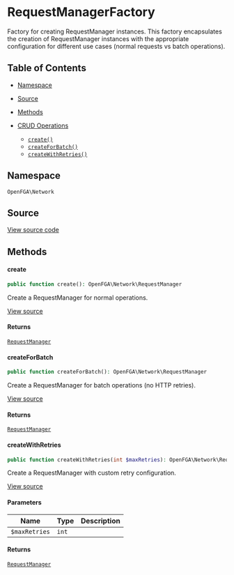 # RequestManagerFactory

Factory for creating RequestManager instances. This factory encapsulates the creation of RequestManager instances with the appropriate configuration for different use cases (normal requests vs batch operations).

## Table of Contents

* [Namespace](#namespace)
* [Source](#source)
* [Methods](#methods)

* [CRUD Operations](#crud-operations)
    * [`create()`](#create)
    * [`createForBatch()`](#createforbatch)
    * [`createWithRetries()`](#createwithretries)

## Namespace

`OpenFGA\Network`

## Source

[View source code](https://github.com/evansims/openfga-php/blob/main/src/Network/RequestManagerFactory.php)

## Methods

#### create

```php
public function create(): OpenFGA\Network\RequestManager

```

Create a RequestManager for normal operations.

[View source](https://github.com/evansims/openfga-php/blob/main/src/Network/RequestManagerFactory.php#L38)

#### Returns

[`RequestManager`](RequestManager.md)

#### createForBatch

```php
public function createForBatch(): OpenFGA\Network\RequestManager

```

Create a RequestManager for batch operations (no HTTP retries).

[View source](https://github.com/evansims/openfga-php/blob/main/src/Network/RequestManagerFactory.php#L58)

#### Returns

[`RequestManager`](RequestManager.md)

#### createWithRetries

```php
public function createWithRetries(int $maxRetries): OpenFGA\Network\RequestManager

```

Create a RequestManager with custom retry configuration.

[View source](https://github.com/evansims/openfga-php/blob/main/src/Network/RequestManagerFactory.php#L80)

#### Parameters

| Name          | Type  | Description |
| ------------- | ----- | ----------- |
| `$maxRetries` | `int` |             |

#### Returns

[`RequestManager`](RequestManager.md)

